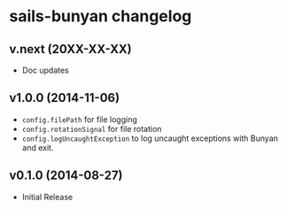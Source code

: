 # sails-bunyan changelog

## v.next (20XX-XX-XX)

 * Doc updates

## v1.0.0 (2014-11-06)

 * `config.filePath` for file logging
 * `config.rotationSignal` for file rotation
 * `config.logUncaughtException` to log uncaught exceptions with Bunyan
   and exit.

## v0.1.0 (2014-08-27)

 * Initial Release
